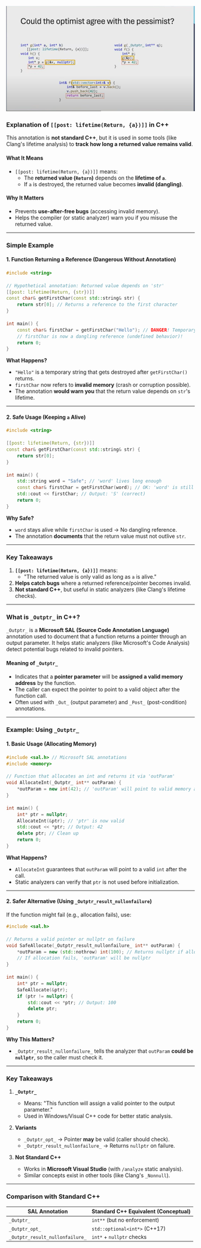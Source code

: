 ![](./images/optimist_and_pessimist.png)

### **Explanation of `[[post: lifetime(Return, {a})]]` in C++**  

This annotation is **not standard C++**, but it is used in some tools (like Clang's lifetime analysis) to **track how long a returned value remains valid**.  

#### **What It Means**  
- `[[post: lifetime(Return, {a})]]` means:  
  - The **returned value (`Return`)** depends on the **lifetime of `a`**.  
  - If `a` is destroyed, the returned value becomes **invalid (dangling)**.  

#### **Why It Matters**  
- Prevents **use-after-free bugs** (accessing invalid memory).  
- Helps the compiler (or static analyzer) warn you if you misuse the returned value.  

---

### **Simple Example**  

#### **1. Function Returning a Reference (Dangerous Without Annotation)**  
```cpp
#include <string>

// Hypothetical annotation: Returned value depends on 'str'
[[post: lifetime(Return, {str})]] 
const char& getFirstChar(const std::string& str) {
    return str[0]; // Returns a reference to the first character
}

int main() {
    const char& firstChar = getFirstChar("Hello"); // DANGER! Temporary string dies immediately
    // firstChar is now a dangling reference (undefined behavior)!
    return 0;
}
```
**What Happens?**  
- `"Hello"` is a temporary string that gets destroyed after `getFirstChar()` returns.  
- `firstChar` now refers to **invalid memory** (crash or corruption possible).  
- The annotation **would warn you** that the return value depends on `str`'s lifetime.  

---

#### **2. Safe Usage (Keeping `a` Alive)**  
```cpp
#include <string>

[[post: lifetime(Return, {str})]]
const char& getFirstChar(const std::string& str) {
    return str[0];
}

int main() {
    std::string word = "Safe"; // 'word' lives long enough
    const char& firstChar = getFirstChar(word); // OK: 'word' is still alive
    std::cout << firstChar; // Output: 'S' (correct)
    return 0;
}
```
**Why Safe?**  
- `word` stays alive while `firstChar` is used → No dangling reference.  
- The annotation **documents** that the return value must not outlive `str`.  

---

### **Key Takeaways**  
1. **`[[post: lifetime(Return, {a})]]`** means:  
   - "The returned value is only valid as long as `a` is alive."  
2. **Helps catch bugs** where a returned reference/pointer becomes invalid.  
3. **Not standard C++**, but useful in static analyzers (like Clang's lifetime checks).  

-------------------------------------------

### **What is `_Outptr_` in C++?**  
`_Outptr_` is a **Microsoft SAL (Source Code Annotation Language)** annotation used to document that a function returns a pointer through an output parameter. It helps static analyzers (like Microsoft's Code Analysis) detect potential bugs related to invalid pointers.

#### **Meaning of `_Outptr_`**
- Indicates that a **pointer parameter** will be **assigned a valid memory address** by the function.  
- The caller can expect the pointer to point to a valid object after the function call.  
- Often used with `_Out_` (output parameter) and `_Post_` (post-condition) annotations.  

---

### **Example: Using `_Outptr_`**  

#### **1. Basic Usage (Allocating Memory)**  
```cpp
#include <sal.h> // Microsoft SAL annotations
#include <memory>

// Function that allocates an int and returns it via 'outParam'
void AllocateInt(_Outptr_ int** outParam) {
    *outParam = new int(42); // 'outParam' will point to valid memory after this call
}

int main() {
    int* ptr = nullptr;
    AllocateInt(&ptr); // 'ptr' is now valid
    std::cout << *ptr; // Output: 42
    delete ptr; // Clean up
    return 0;
}
```
**What Happens?**  
- `AllocateInt` guarantees that `outParam` will point to a valid `int` after the call.  
- Static analyzers can verify that `ptr` is not used before initialization.  

---

#### **2. Safer Alternative (Using `_Outptr_result_nullonfailure`)**  
If the function might fail (e.g., allocation fails), use:  
```cpp
#include <sal.h>

// Returns a valid pointer or nullptr on failure
void SafeAllocate(_Outptr_result_nullonfailure_ int** outParam) {
    *outParam = new (std::nothrow) int(100); // Returns nullptr if allocation fails
    // If allocation fails, 'outParam' will be nullptr
}

int main() {
    int* ptr = nullptr;
    SafeAllocate(&ptr);
    if (ptr != nullptr) {
        std::cout << *ptr; // Output: 100
        delete ptr;
    }
    return 0;
}
```
**Why This Matters?**  
- `_Outptr_result_nullonfailure_` tells the analyzer that `outParam` **could be `nullptr`**, so the caller must check it.  

---

### **Key Takeaways**
1. **`_Outptr_`**  
   - Means: "This function will assign a valid pointer to the output parameter."  
   - Used in Windows/Visual C++ code for better static analysis.  

2. **Variants**  
   - `_Outptr_opt_` → Pointer **may** be valid (caller should check).  
   - `_Outptr_result_nullonfailure_` → Returns `nullptr` on failure.  

3. **Not Standard C++**  
   - Works in **Microsoft Visual Studio** (with `/analyze` static analysis).  
   - Similar concepts exist in other tools (like Clang's `_Nonnull`).  

---

### **Comparison with Standard C++**
| SAL Annotation | Standard C++ Equivalent (Conceptual) |
|---------------|--------------------------------------|
| `_Outptr_` | `int**` (but no enforcement) |
| `_Outptr_opt_` | `std::optional<int*>` (C++17) |
| `_Outptr_result_nullonfailure_` | `int*` + `nullptr` checks |
